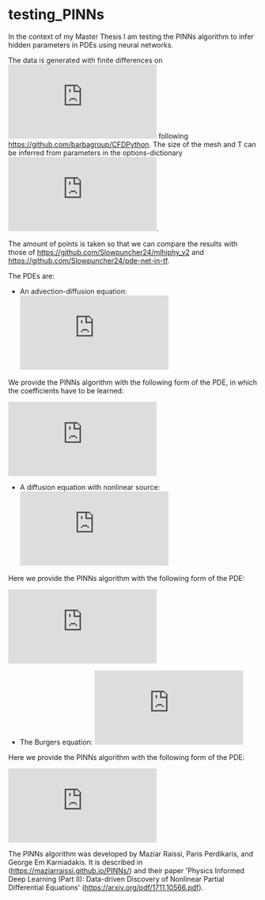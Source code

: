 # testing_PINNs
In the context of my Master Thesis I am testing the PINNs algorithm to infer hidden parameters in PDEs using neural networks.

The data is generated with finite differences on
![equation](https://latex.codecogs.com/gif.latex?%5B0%2C2%20%5Cpi%5D%5Ctimes%20%5B0%2C2%20%5Cpi%5D%20%5Ctimes%20%5B0%2CT%5D) following https://github.com/barbagroup/CFDPython.
The size of the mesh and T can be inferred from parameters in the options-dictionary ![equation](https://latex.codecogs.com/gif.latex?%28T%20%3D%20%28layers-1%29%5Ccdot%20dt%29).

The amount of points is taken so that we can compare the results with those of https://github.com/Slowpuncher24/mlhiphy_v2 and https://github.com/Slowpuncher24/pde-net-in-tf.

The PDEs are:
* An advection-diffusion equation: ![equation](https://latex.codecogs.com/gif.latex?u_t%20%3D%202%28u_x%20&plus;%20u_y%29%20&plus;%200.5%28u_%7Bxx%7D%20&plus;%20u_%7Byy%7D%29)

We provide the PINNs algorithm with the following form of the PDE, in which the coefficients have to be learned:

![equation](https://latex.codecogs.com/gif.latex?u_t%20%3D%20a_u%20%5Ccdot%20u%20&plus;%20a%5Ccdot%20u_x%20&plus;%20b%5Ccdot%20u_y%20&plus;%20c%20%5Ccdot%20u_%7Bxx%7D%20&plus;%20d%20%5Ccdot%20u_%7Byy%7D%20&plus;%20e%5Ccdot%20u_%7Bxy%7D)

* A diffusion equation with nonlinear source: ![equation](https://latex.codecogs.com/gif.latex?u_t%20%3D%200.3%20%28u_%7Bxx%7D%20&plus;%20u_%7Byy%7D%29%20&plus;%2015%20%5Ccdot%20%5Csin%28u%29)

Here we provide the PINNs algorithm with the following form of the PDE:

![equation](https://latex.codecogs.com/gif.latex?u_t%20%3D%20c_0%5Ccdot%20%5Csin%28u%29%20&plus;%20c_%7B00%7D%20%5Ccdot%20u%20&plus;%20c_%7B10%7D%20%5Ccdot%20u_x%20&plus;%20c_%7B01%7D%20%5Ccdot%20u_y%20&plus;%20c_%7B20%7D%20%5Ccdot%20u_xx%20&plus;%20c_%7B02%7D%5Ccdot%20u_%7Byy%7D%20&plus;%20c11%20%5Ccdot%20u_%7Bxy%7D%20&plus;%20c30%5Ccdot%20u_%7Bxxx%7D%20&plus;%20c21%5Ccdot%20u_%7Bxxy%7D%20&plus;%20c12%5Ccdot%20u_%7Bxyy%7D%20&plus;%20c03%5Ccdot%20u_%7Byyy%7D)

* The Burgers equation: ![equation](https://latex.codecogs.com/gif.latex?u_t%20%3D%20-u%28u_x%20&plus;%20u_y%29%20&plus;%200.3%20%28u_%7Bxx%7D%20&plus;%20u_%7Byy%7D%29)

Here we provide the PINNs algorithm with the following form of the PDE:

![equation](https://latex.codecogs.com/gif.latex?u_t%20%3D%20c_0%5Ccdot%20u%20-%20c_1%5Ccdot%20u_x%5Ccdot%20u%20-%20c_2%5Ccdot%20u_y%5Ccdot%20u%20&plus;%20c_%7B20%7D%5Ccdot%20u_%7Bxx%7D%20&plus;%20c_%7B02%7D%5Ccdot%20u_%7Byy%7D%20&plus;%20c_%7B11%7D%5Ccdot%20u_%7Bxy%7D%20&plus;%20c_%7B30%7D%5Ccdot%20u_%7Bxxx%7D%20&plus;%20c_%7B21%7D%5Ccdot%20u_%7Bxxy%7D%20&plus;%20c_%7B12%7D%5Ccdot%20u_%7Bxyy%7D%20&plus;%20c_%7B03%7D%5Ccdot%20u_%7Byyy%7D)



The PINNs algorithm was developed by Maziar Raissi, Paris Perdikaris, and George Em Karniadakis. It is described in (https://maziarraissi.github.io/PINNs/) and their paper 'Physics Informed Deep Learning (Part II): Data-driven Discovery of Nonlinear Partial Differential Equations' (https://arxiv.org/pdf/1711.10566.pdf).
